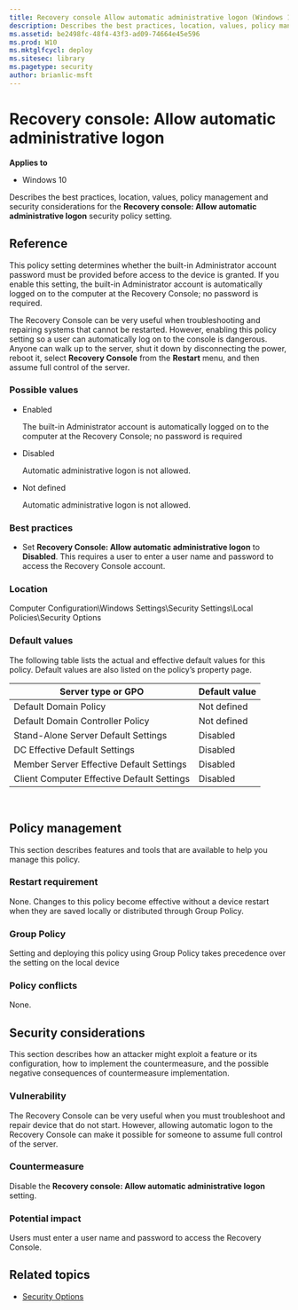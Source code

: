 ```yaml
---
title: Recovery console Allow automatic administrative logon (Windows 10)
description: Describes the best practices, location, values, policy management and security considerations for the Recovery console Allow automatic administrative logon security policy setting.
ms.assetid: be2498fc-48f4-43f3-ad09-74664e45e596
ms.prod: W10
ms.mktglfcycl: deploy
ms.sitesec: library
ms.pagetype: security
author: brianlic-msft
---
```


# Recovery console: Allow automatic administrative logon

**Applies to**
-   Windows 10

Describes the best practices, location, values, policy management and security considerations for the **Recovery console: Allow automatic administrative logon** security policy setting.

## Reference

This policy setting determines whether the built-in Administrator account password must be provided before access to the device is granted. If you enable this setting, the built-in Administrator account is automatically logged on to the computer at the Recovery Console; no password is required.

The Recovery Console can be very useful when troubleshooting and repairing systems that cannot be restarted. However, enabling this policy setting so a user can automatically log on to the console is dangerous. Anyone can walk up to the server, shut it down by disconnecting the power, reboot it, select **Recovery Console** from the **Restart** menu, and then assume full control of the server.

### Possible values

-   Enabled

    The built-in Administrator account is automatically logged on to the computer at the Recovery Console; no password is required

-   Disabled

    Automatic administrative logon is not allowed.

-   Not defined

    Automatic administrative logon is not allowed.

### Best practices

-   Set **Recovery Console: Allow automatic administrative logon** to **Disabled**. This requires a user to enter a user name and password to access the Recovery Console account.

### Location

Computer Configuration\\Windows Settings\\Security Settings\\Local Policies\\Security Options

### Default values

The following table lists the actual and effective default values for this policy. Default values are also listed on the policy’s property page.

| Server type or GPO | Default value |
| - | - |
| Default Domain Policy| Not defined| 
| Default Domain Controller Policy| Not defined| 
| Stand-Alone Server Default Settings | Disabled| 
| DC Effective Default Settings | Disabled| 
| Member Server Effective Default Settings | Disabled| 
| Client Computer Effective Default Settings | Disabled| 
 
## Policy management

This section describes features and tools that are available to help you manage this policy.

### Restart requirement

None. Changes to this policy become effective without a device restart when they are saved locally or distributed through Group Policy.

### Group Policy

Setting and deploying this policy using Group Policy takes precedence over the setting on the local device

### Policy conflicts

None.

## Security considerations

This section describes how an attacker might exploit a feature or its configuration, how to implement the countermeasure, and the possible negative consequences of countermeasure implementation.

### Vulnerability

The Recovery Console can be very useful when you must troubleshoot and repair device that do not start. However, allowing automatic logon to the Recovery Console can make it possible for someone to assume full control of the server.

### Countermeasure

Disable the **Recovery console: Allow automatic administrative logon** setting.

### Potential impact

Users must enter a user name and password to access the Recovery Console.

## Related topics

- [Security Options](security-options.md)
